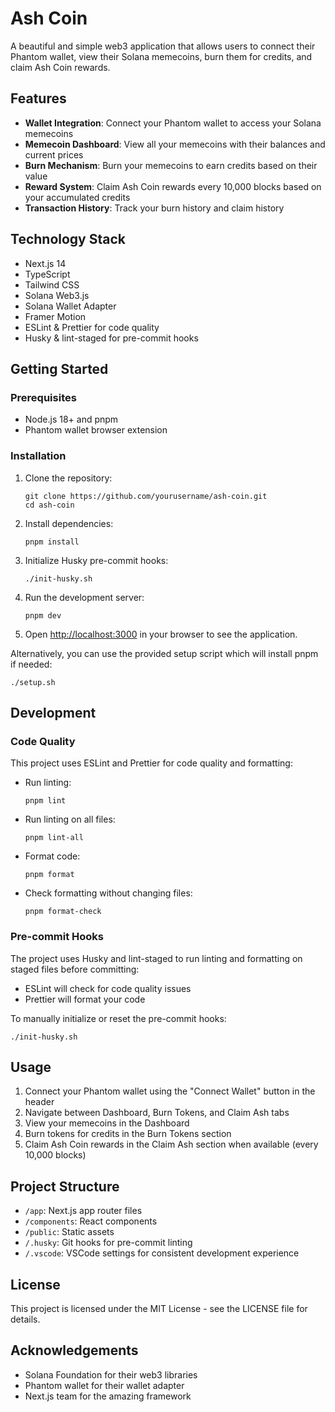 # Ash Coin

A beautiful and simple web3 application that allows users to connect their Phantom wallet, view their Solana memecoins, burn them for credits, and claim Ash Coin rewards.

## Features

- **Wallet Integration**: Connect your Phantom wallet to access your Solana memecoins
- **Memecoin Dashboard**: View all your memecoins with their balances and current prices
- **Burn Mechanism**: Burn your memecoins to earn credits based on their value
- **Reward System**: Claim Ash Coin rewards every 10,000 blocks based on your accumulated credits
- **Transaction History**: Track your burn history and claim history

## Technology Stack

- Next.js 14
- TypeScript
- Tailwind CSS
- Solana Web3.js
- Solana Wallet Adapter
- Framer Motion
- ESLint & Prettier for code quality
- Husky & lint-staged for pre-commit hooks

## Getting Started

### Prerequisites

- Node.js 18+ and pnpm
- Phantom wallet browser extension

### Installation

1. Clone the repository:

   ```
   git clone https://github.com/yourusername/ash-coin.git
   cd ash-coin
   ```

2. Install dependencies:

   ```
   pnpm install
   ```

3. Initialize Husky pre-commit hooks:

   ```
   ./init-husky.sh
   ```

4. Run the development server:

   ```
   pnpm dev
   ```

5. Open [http://localhost:3000](http://localhost:3000) in your browser to see the application.

Alternatively, you can use the provided setup script which will install pnpm if needed:

```
./setup.sh
```

## Development

### Code Quality

This project uses ESLint and Prettier for code quality and formatting:

- Run linting:

  ```
  pnpm lint
  ```

- Run linting on all files:

  ```
  pnpm lint-all
  ```

- Format code:

  ```
  pnpm format
  ```

- Check formatting without changing files:
  ```
  pnpm format-check
  ```

### Pre-commit Hooks

The project uses Husky and lint-staged to run linting and formatting on staged files before committing:

- ESLint will check for code quality issues
- Prettier will format your code

To manually initialize or reset the pre-commit hooks:

```
./init-husky.sh
```

## Usage

1. Connect your Phantom wallet using the "Connect Wallet" button in the header
2. Navigate between Dashboard, Burn Tokens, and Claim Ash tabs
3. View your memecoins in the Dashboard
4. Burn tokens for credits in the Burn Tokens section
5. Claim Ash Coin rewards in the Claim Ash section when available (every 10,000 blocks)

## Project Structure

- `/app`: Next.js app router files
- `/components`: React components
- `/public`: Static assets
- `/.husky`: Git hooks for pre-commit linting
- `/.vscode`: VSCode settings for consistent development experience

## License

This project is licensed under the MIT License - see the LICENSE file for details.

## Acknowledgements

- Solana Foundation for their web3 libraries
- Phantom wallet for their wallet adapter
- Next.js team for the amazing framework
